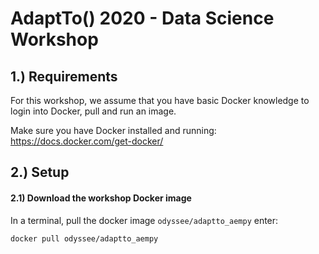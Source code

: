 AdaptTo() 2020 - Data Science Workshop
======

1.) Requirements
------

For this workshop, we assume that you have basic Docker knowledge to login into Docker, pull and run an image.

Make sure you have Docker installed and running: https://docs.docker.com/get-docker/


2.) Setup
------

#### 2.1) Download the workshop Docker image

In a terminal, pull the docker image `odyssee/adaptto_aempy` enter:
```
docker pull odyssee/adaptto_aempy
```
